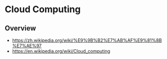 # Cloud Computing


## Overview

- https://zh.wikipedia.org/wiki/%E9%9B%B2%E7%AB%AF%E9%81%8B%E7%AE%97
- https://en.wikipedia.org/wiki/Cloud_computing
